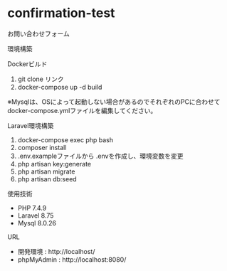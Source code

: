 # confirmation-test
お問い合わせフォーム

環境構築

Dockerビルド

1. git clone リンク
2. docker-compose up -d build

※Mysqlは、OSによって起動しない場合があるのでそれぞれのPCに合わせて docker-compose.ymlファイルを編集してください。

Laravel環境構築

1. docker-compose exec php bash
2. composer install
3. .env.exampleファイルから .envを作成し、環境変数を変更
4. php artisan key:generate
5. php artisan migrate
6. php artisan db:seed

使用技術

- PHP 7.4.9
- Laravel 8.75
- Mysql 8.0.26

URL

- 開発環境 : http://localhost/
- phpMyAdmin : http://localhost:8080/
